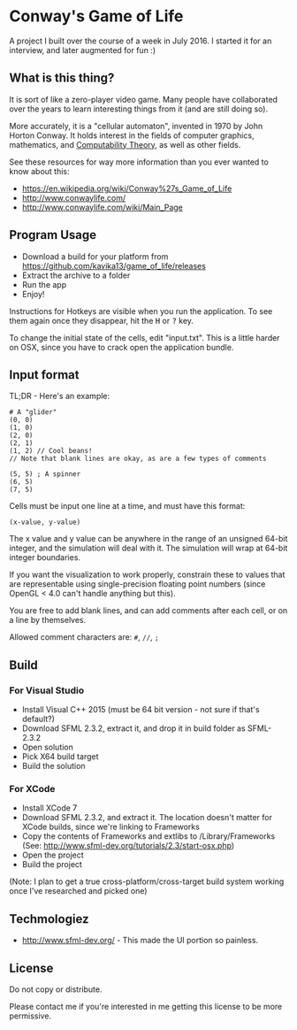 # Conway's Game of Life

A project I built over the course of a week in July 2016. I started it for an interview, and later augmented for fun :)

## What is this thing?

It is sort of like a zero-player video game. Many people have collaborated over the years to learn interesting things from it (and are still doing so).

More accurately, it is a "cellular automaton", invented in 1970 by John Horton Conway. It holds interest in the fields of computer graphics, mathematics, and [Computability Theory](https://en.wikipedia.org/wiki/Computability_theory), as well as other fields.

See these resources for way more information than you ever wanted to know about this:

- https://en.wikipedia.org/wiki/Conway%27s_Game_of_Life
- http://www.conwaylife.com/
- http://www.conwaylife.com/wiki/Main_Page

## Program Usage

- Download a build for your platform from https://github.com/kavika13/game_of_life/releases
- Extract the archive to a folder
- Run the app
- Enjoy!

Instructions for Hotkeys are visible when you run the application. To see them again once they disappear, hit the <kbd>H</kbd> or <kbd>?</kbd> key.

To change the initial state of the cells, edit "input.txt". This is a little harder on OSX, since you have to crack open the application bundle.

## Input format

TL;DR - Here's an example:

    # A "glider"
    (0, 0)
    (1, 0)
    (2, 0)
    (2, 1)
    (1, 2) // Cool beans!
    // Note that blank lines are okay, as are a few types of comments

    (5, 5) ; A spinner
    (6, 5)
    (7, 5)

Cells must be input one line at a time, and must have this format:

    (x-value, y-value)

The x value and y value can be anywhere in the range of an unsigned 64-bit integer, and the simulation will deal with it. The simulation will wrap at 64-bit integer boundaries.

If you want the visualization to work properly, constrain these to values that are representable using single-precision floating point numbers (since OpenGL &lt; 4.0 can&apos;t handle anything but this).

You are free to add blank lines, and can add comments after each cell, or on a line by themselves.

Allowed comment characters are: `#`, `//`, `;`

## Build

### For Visual Studio

- Install Visual C++ 2015 (must be 64 bit version - not sure if that's default?)
- Download SFML 2.3.2, extract it, and drop it in build folder as SFML-2.3.2
- Open solution
- Pick X64 build target
- Build the solution

### For XCode

- Install XCode 7
- Download SFML 2.3.2, and extract it. The location doesn't matter for XCode builds, since we're linking to Frameworks
- Copy the contents of Frameworks and extlibs to /Library/Frameworks (See: http://www.sfml-dev.org/tutorials/2.3/start-osx.php)
- Open the project
- Build the project

(Note: I plan to get a true cross-platform/cross-target build system working once I've researched and picked one)

## Techmologiez

- http://www.sfml-dev.org/ - This made the UI portion so painless.

## License

Do not copy or distribute.

Please contact me if you're interested in me getting this license to be more permissive.
